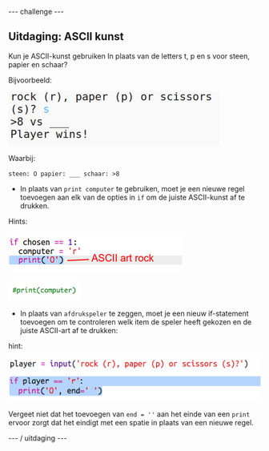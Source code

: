 \--- challenge \---

## Uitdaging: ASCII kunst

Kun je ASCII-kunst gebruiken In plaats van de letters t, p en s voor steen, papier en schaar?

Bijvoorbeeld:

![screenshot](images/rps-ascii-challenge.png)

Waarbij:

    steen: O papier: ___ schaar: >8
    

+ In plaats van `print computer` te gebruiken, moet je een nieuwe regel toevoegen aan elk van de opties in `if` om de juiste ASCII-kunst af te drukken. 

Hints:

![screenshot](images/rps-ascii-rock.png)

![screenshot](images/rps-comment-computer.png)

+ In plaats van `afdrukspeler` te zeggen, moet je een nieuw if-statement toevoegen om te controleren welk item de speler heeft gekozen en de juiste ASCII-art af te drukken:

hint:

![screenshot](images/rps-player-ascii.png)

Vergeet niet dat het toevoegen van `end = ''` aan het einde van een `print` ervoor zorgt dat het eindigt met een spatie in plaats van een nieuwe regel.

\--- / uitdaging \---